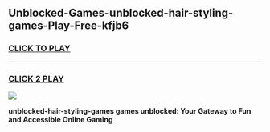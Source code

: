 
## Unblocked-Games-unblocked-hair-styling-games-Play-Free-kfjb6
<h3>
<a href="https://premium76.site?title=unblocked-hair-styling-games&ref=10A">CLICK TO PLAY</a></h3>
<hr>

<h3>
<a href="https://premium76.site?title=unblocked-hair-styling-games&ref=10A">CLICK 2 PLAY</a>
  
</h3>

<a href="https://premium76.site?title=unblocked-hair-styling-games&ref=10A"><img src="https://clearcache.store/games.png"></a>


**unblocked-hair-styling-games games unblocked: Your Gateway to Fun and Accessible Online Gaming**
